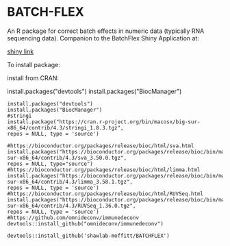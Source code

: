 # BATCH-FLEX

An R package for correct batch effects in numeric data (typically RNA sequencing data). Companion to the BatchFlex Shiny Application at:

[shiny link]()

To install package:

install from CRAN:

install.packages("devtools")
install.packages("BiocManager")

```
install.packages("devtools")
install.packages("BiocManager")
#stringi
install.package("https://cran.r-project.org/bin/macosx/big-sur-x86_64/contrib/4.3/stringi_1.8.3.tgz",
repos = NULL, type = 'source')

#https://bioconductor.org/packages/release/bioc/html/sva.html
install.packages("https://bioconductor.org/packages/release/bioc/bin/macosx/big-sur-x86_64/contrib/4.3/sva_3.50.0.tgz",
repos = NULL, type="source")
#https://bioconductor.org/packages/release/bioc/html/limma.html
install.packages("https://bioconductor.org/packages/release/bioc/bin/macosx/big-sur-x86_64/contrib/4.3/limma_3.58.1.tgz",
repos = NULL, type = 'source')
#https://bioconductor.org/packages/release/bioc/html/RUVSeq.html
install.packages("https://bioconductor.org/packages/release/bioc/bin/macosx/big-sur-x86_64/contrib/4.3/RUVSeq_1.36.0.tgz",
repos = NULL, type = 'source')
#https://github.com/omnideconv/immunedeconv
devtools::install_github("omnideconv/immunedeconv")

devtools::install_github('shawlab-moffitt/BATCHFLEX')
```
